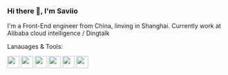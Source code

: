 ### Hi there 👋, I'm Saviio

I'm a Front-End engineer from China, linving in Shanghai. Currently work at Alibaba cloud intelligence / Dingtalk

Lanauages & Tools:

<img height="20" src="https://img.shields.io/badge/TypeScript-007ACC?style=for-the-badge&logo=typescript&logoColor=white" style="height: 28px"></span>
<img height="20" src="https://img.shields.io/badge/C%23-239120?style=for-the-badge&logo=c-sharp&logoColor=white"  style="height: 28px"></span>
<img height="20" src="https://img.shields.io/badge/Go-00ADD8?style=for-the-badge&logo=go&logoColor=white"  style="height: 28px"></span>
<img height="20" src="https://img.shields.io/badge/Node.js-339933?style=for-the-badge&logo=nodedotjs&logoColor=white"  style="height: 28px"></span>
<img height="20" src="https://img.shields.io/badge/React-20232A?style=for-the-badge&logo=react&logoColor=61DAFB"  style="height: 28px"></span>
<img height="20" src="https://img.shields.io/badge/Vue.js-35495E?style=for-the-badge&logo=vuedotjs&logoColor=4FC08"  style="height: 28px"></span>



<!--
**Saviio/Saviio** is a ✨ _special_ ✨ repository because its `README.md` (this file) appears on your GitHub profile.
[![Top Langs](https://github-readme-stats.vercel.app/api/top-langs/?username=Saviio&layout=compact&count_private=true)](https://github.com/anuraghazra/github-readme-stats)

[![GitHub stats](https://github-readme-stats.vercel.app/api?username=Saviio&count_private=true)](https://github.com/anuraghazra/github-readme-stats)

Here are some ideas to get you started:

- 🔭 I’m currently working on ...
- 🌱 I’m currently learning ...
- 👯 I’m looking to collaborate on ...
- 🤔 I’m looking for help with ...
- 📫 How to reach me: ...
- 😄 Pronouns: ...
- ⚡ Fun fact: ...
-->

